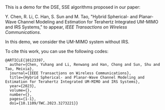 This is a demo for the DSE, SSE algorithms proposed in our paper: 

Y. Chen, R. Li, C. Han, S. Sun and M. Tao, "Hybrid Spherical- and Planar-Wave Channel Modeling and Estimation for Terahertz Integrated UM-MIMO and IRS Systems," to appear, *IEEE Transactions on Wireless Communications*. 

In this demo, we consider the UM-MIMO system without IRS. 

To cite this work, you can use the following codes:

```
@ARTICLE{10123397,
  author={Chen, Yuhang and Li, Renwang and Han, Chong and Sun, Shu and Tao, Meixia},
  journal={IEEE Transactions on Wireless Communications}, 
  title={Hybrid Spherical- and Planar-Wave Channel Modeling and Estimation for Terahertz Integrated UM-MIMO and IRS Systems}, 
  year={2023},
  volume={},
  number={},
  pages={1-1},
  doi={10.1109/TWC.2023.3273221}}
```